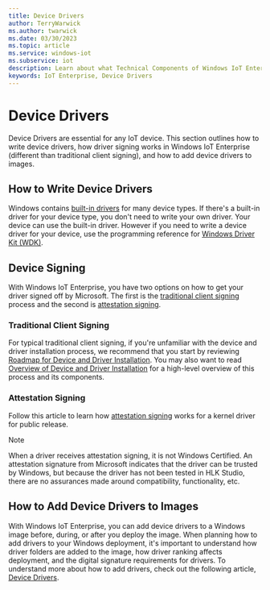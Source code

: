 ```yaml
---
title: Device Drivers
author: TerryWarwick
ms.author: twarwick
ms.date: 03/30/2023
ms.topic: article
ms.service: windows-iot
ms.subservice: iot
description: Learn about what Technical Components of Windows IoT Enterprise.
keywords: IoT Enterprise, Device Drivers
---
```


# Device Drivers

Device Drivers are essential for any IoT device. This section outlines how to write device drivers, how driver signing works in Windows IoT Enterprise (different than traditional client signing), and how to add device drivers to images.  

## How to Write Device Drivers

Windows contains [built-in drivers](/windows-hardware/drivers/gettingstarted/do-you-need-to-write-a-driver-) for many device types. If there's a built-in driver for your device type, you don't need to write your own driver. Your device can use the built-in driver. However if you need to write a device driver for your device, use the programming reference for [Windows Driver Kit (WDK)](/windows-hardware/drivers/ddi/).  

## Device Signing

With Windows IoT Enterprise, you have two options on how to get your driver signed off by Microsoft. The first is the [traditional client signing](/windows-hardware/drivers/install/driver-signing ) process and the second is [attestation signing](/windows-hardware/drivers/dashboard/attestation-signing-a-kernel-driver-for-public-release).

### Traditional Client Signing

For typical traditional client signing, if you're unfamiliar with the device and driver installation process, we recommend that you start by reviewing [Roadmap for Device and Driver Installation](/windows-hardware/drivers/install/roadmap-for-device-and-driver-installation--windows-vista-and-later-). You may also want to read [Overview of Device and Driver Installation](/windows-hardware/drivers/install/overview-of-device-and-driver-installation) for a high-level overview of this process and its components.

### Attestation Signing

Follow this article to learn how [attestation signing](/windows-hardware/drivers/dashboard/attestation-signing-a-kernel-driver-for-public-release) works for a kernel driver for public release.

> [!NOTE]
> When a driver receives attestation signing, it is not Windows Certified. An attestation signature from Microsoft indicates that the driver can be trusted by Windows, but because the driver has not been tested in HLK Studio, there are no assurances made around compatibility, functionality, etc.

## How to Add Device Drivers to Images

With Windows IoT Enterprise, you can add device drivers to a Windows image before, during, or after you deploy the image. When planning how to add drivers to your Windows deployment, it's important to understand how driver folders are added to the image, how driver ranking affects deployment, and the digital signature requirements for drivers. To understand more about how to add drivers, check out the following article, [Device Drivers](/windows-hardware/manufacture/desktop/device-drivers-and-deployment-overview).
